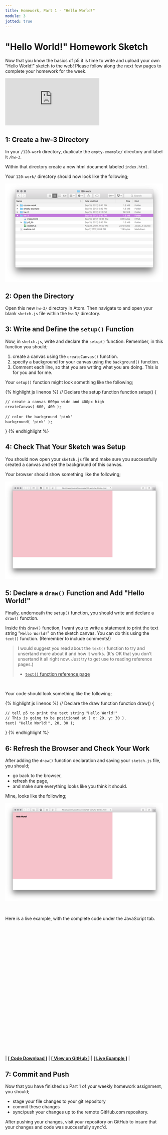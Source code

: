 ```yaml
---
title: Homework, Part 1 - "Hello World!"
module: 3
jotted: true
---
```


# "Hello World!" Homework Sketch

Now that you know the basics of p5 it is time to write and upload your own "Hello World!" sketch to the web! Please follow along the next few pages to complete your homework for the week.

<div class="embed-responsive embed-responsive-16by9"><iframe class="embed-responsive-item" src="https://www.youtube.com/embed/PPPiUY6A8gA" frameborder="0" allowfullscreen></iframe></div>


## 1: Create a hw-3 Directory

In your `/120-work` directory, duplicate the `empty-example/` directory and label it `/hw-3`.

Within that directory create a new html document labeled `index.html`.

Your `120-work/` directory should now look like the following;

![120-work/ with hw-3/](../imgs/120-work-hw-3.png "Example of what your directory should look like after creating hw-3/")


## 2: Open the Directory

Open this new `hw-3/` directory in Atom. Then navigate to and open your blank `sketch.js` file within the `hw-3/` directory.


## 3: Write and Define the `setup()` Function

Now, in `sketch.js`, write and declare the `setup()` function. Remember, in this function you should;

1. create a canvas using the `createCanvas()` function.
2. specify a background for your canvas using the `background()` function.
3. Comment each line, so that you are writing what you are doing. This is for you and for me.

Your `setup()` function might look something like the following;


{% highlight js linenos %}
// Declare the setup function
function setup() {

    // create a canvas 600px wide and 400px high
    createCanvas( 600, 400 );

    // color the background 'pink'
    background( 'pink' );
}
{% endhighlight %}


## 4: Check That Your Sketch was Setup

You should now open your `sketch.js` file and make sure you successfully created a canvas and set the background of this canvas.

Your browser should show something like the following;

![Example output from step 4.](../imgs/setup-example-output.png "Example output from step 4, after declaring a setup function, specifying the canvas, and setting the background.")


## 5: Declare a `draw()` Function and Add "Hello World!"

Finally, underneath the `setup()` function, you should write and declare a `draw()` function.

Inside this `draw()` function, I want you to write a statement to print the text string "`Hello World!`" on the sketch canvas. You can do this using the `text()` function. (Remember to include comments!)

> I would suggest you read about the `text()` function to try and unsertand more about it and how it works. (It's OK that you don't unsertand it all right now. Just try to get use to reading reference pages.)
>
> - [`text()` function reference page](https://p5js.org/reference/#/p5/text)

<br />


Your code should look something like the following;


{% highlight js linenos %}
// Declare the draw function
function draw() {

    // tell p5 to print the text string "Hello World!"
    // This is going to be positioned at ( x: 20, y: 30 ).
    text( "Hello World!", 20, 30 );
}
{% endhighlight %}


## 6: Refresh the Browser and Check Your Work

After adding the `draw()` function declaration and saving your `sketch.js` file, you should;

- go back to the browser,
- refresh the page,
- and make sure everything looks like you think it should.

Mine, looks like the following;

![Example of my "Hello World!" code sketch.](../imgs/hello-world-hw-example.png 'Example of my "Hello World!" code sketch.')



<br />

Here is a live example, with the complete code under the JavaScript tab.


<div id="jotted-demo-1" class="jotted-theme-stacked" style="height:400px;"></div>

<script>
    new Jotted(document.querySelector("#jotted-demo-1"), {
    files: [
        {
            type: "js",
            hide: false,
            url:"https://raw.githubusercontent.com/Montana-Media-Arts/120_CreativeCoding/master/hwExamples/hw-3/sketch.js"
        },
        {
            type: "html",
            hide: true,
            url:"../../../p5_resources/index.html"
        }
    ],
    showBlank: false,
    showResult: true,
    plugins: [
        { name: 'ace', options: { "maxLines": 50 } },
        // { name: 'console', options: { autoClear: true } },
    ]
});
</script>

| [**[ Code Download ]**](https://github.com/Montana-Media-Arts/120_CreativeCoding/raw/master/hwExamples/hw-3/hw-3.zip) | [**[ View on GitHub ]**](https://github.com/Montana-Media-Arts/120_CreativeCoding/raw/master/hwExamples/hw-3/) | [**[ Live Example ]**](https://montana-media-arts.github.io/120_CreativeCoding/hwExamples/hw-3/) |


## 7: Commit and Push

Now that you have finished up Part 1 of your weekly homework assignment, you should;

- stage your file changes to your git repository
- commit these changes
- sync/push your changes up to the remote GitHub.com repository.

After pushing your changes, visit your repository on GitHub to insure that your changes and code was successfully sync'd.
